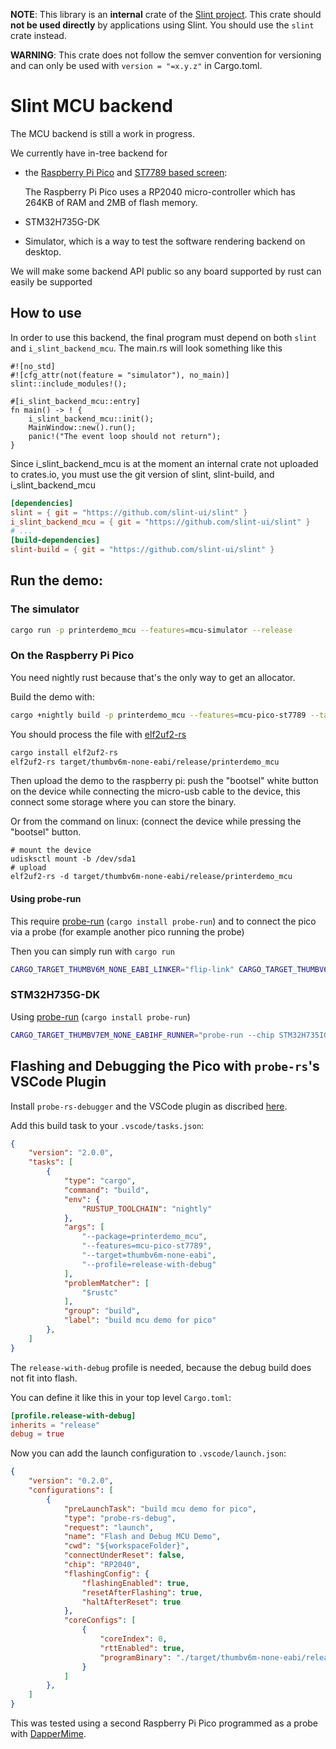 **NOTE**: This library is an **internal** crate of the [Slint project](https://slint-ui.com).
This crate should **not be used directly** by applications using Slint.
You should use the `slint` crate instead.

**WARNING**: This crate does not follow the semver convention for versioning and can
only be used with `version = "=x.y.z"` in Cargo.toml.

# Slint MCU backend

The MCU backend is still a work in progress.

We currently have in-tree backend for
 * the [Raspberry Pi Pico](https://www.raspberrypi.com/products/raspberry-pi-pico/)
   and [ST7789 based screen](https://www.waveshare.com/pico-restouch-lcd-2.8.htm):

   The Raspberry Pi Pico uses a RP2040 micro-controller which has 264KB of RAM and 2MB of flash memory.

 * STM32H735G-DK

 * Simulator, which is a way to test the software rendering backend on desktop.

We will make some backend API public so any board supported by rust can easily be supported

## How to use

In order to use this backend, the final program must depend on both `slint` and `i_slint_backend_mcu`.
The main.rs will look something like this

```rust,ignore
#![no_std]
#![cfg_attr(not(feature = "simulator"), no_main)]
slint::include_modules!();

#[i_slint_backend_mcu::entry]
fn main() -> ! {
    i_slint_backend_mcu::init();
    MainWindow::new().run();
    panic!("The event loop should not return");
}
```

Since i_slint_backend_mcu is at the moment an internal crate not uploaded to crates.io, you must
use the git version of slint, slint-build, and i_slint_backend_mcu

```toml
[dependencies]
slint = { git = "https://github.com/slint-ui/slint" }
i_slint_backend_mcu = { git = "https://github.com/slint-ui/slint" }
# ...
[build-dependencies]
slint-build = { git = "https://github.com/slint-ui/slint" }
```

## Run the demo:

### The simulator


```sh
cargo run -p printerdemo_mcu --features=mcu-simulator --release
```

### On the Raspberry Pi Pico

You need nightly rust because that's the only way to get an allocator.

Build the demo with:

```sh
cargo +nightly build -p printerdemo_mcu --features=mcu-pico-st7789 --target=thumbv6m-none-eabi --release
```

You should process the file with  [elf2uf2-rs](https://github.com/jonil/elf2uf2-rs)

```sh
cargo install elf2uf2-rs
elf2uf2-rs target/thumbv6m-none-eabi/release/printerdemo_mcu
```

Then upload the demo to the raspberry pi: push the "bootsel" white button on the device while connecting the
micro-usb cable to the device, this connect some storage where you can store the binary.

Or from the command on linux: (connect the device while pressing the "bootsel" button.

```
# mount the device
udisksctl mount -b /dev/sda1
# upload
elf2uf2-rs -d target/thumbv6m-none-eabi/release/printerdemo_mcu
```

#### Using probe-run

This require [probe-run](https://github.com/knurling-rs/probe-run) (`cargo install probe-run`)
and to connect the pico via a probe (for example another pico running the probe)

Then you can simply run with `cargo run`

```sh
CARGO_TARGET_THUMBV6M_NONE_EABI_LINKER="flip-link" CARGO_TARGET_THUMBV6M_NONE_EABI_RUNNER="probe-run --chip RP2040" cargo +nightly run -p printerdemo_mcu --features=mcu-pico-st7789 --target=thumbv6m-none-eabi --release
```

### STM32H735G-DK

Using [probe-run](https://github.com/knurling-rs/probe-run) (`cargo install probe-run`)

```sh
CARGO_TARGET_THUMBV7EM_NONE_EABIHF_RUNNER="probe-run --chip STM32H735IGKx" cargo +nightly run -p printerdemo_mcu --features=i-slint-backend-mcu/stm32h735g --target=thumbv7em-none-eabihf --release
```


## Flashing and Debugging the Pico with `probe-rs`'s VSCode Plugin

Install `probe-rs-debugger` and the VSCode plugin as discribed [here](https://probe.rs/docs/tools/vscode/).

Add this build task to your `.vscode/tasks.json`:
```json
{
	"version": "2.0.0",
	"tasks": [
		{
			"type": "cargo",
			"command": "build",
			"env": {
				"RUSTUP_TOOLCHAIN": "nightly"
			},
			"args": [
				"--package=printerdemo_mcu",
				"--features=mcu-pico-st7789",
				"--target=thumbv6m-none-eabi",
				"--profile=release-with-debug"
			],
			"problemMatcher": [
				"$rustc"
			],
			"group": "build",
			"label": "build mcu demo for pico"
		},
	]
}

```

The `release-with-debug` profile is needed, because the debug build does not fit into flash.

You can define it like this in your top level `Cargo.toml`:

```toml
[profile.release-with-debug]
inherits = "release"
debug = true
```

Now you can add the launch configuration to `.vscode/launch.json`:

```json
{
    "version": "0.2.0",
    "configurations": [
        {
            "preLaunchTask": "build mcu demo for pico",
            "type": "probe-rs-debug",
            "request": "launch",
            "name": "Flash and Debug MCU Demo",
            "cwd": "${workspaceFolder}",
            "connectUnderReset": false,
            "chip": "RP2040",
            "flashingConfig": {
                "flashingEnabled": true,
                "resetAfterFlashing": true,
                "haltAfterReset": true
            },
            "coreConfigs": [
                {
                    "coreIndex": 0,
                    "rttEnabled": true,
                    "programBinary": "./target/thumbv6m-none-eabi/release-with-debug/printerdemo_mcu"
                }
            ]
        },
    ]
}
```

This was tested using a second Raspberry Pi Pico programmed as a probe with [DapperMime](https://github.com/majbthrd/DapperMime).